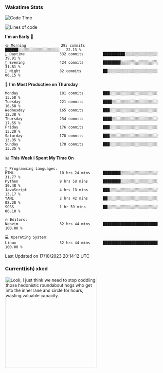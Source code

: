 ### Wakatime Stats
<!--START_SECTION:waka-->
![Code Time](http://img.shields.io/badge/Code%20Time-2%2C033%20hrs%2036%20mins-blue)

![Lines of code](https://img.shields.io/badge/From%20Hello%20World%20I%27ve%20Written-799.4%20thousand%20lines%20of%20code-blue)

**I'm an Early 🐤** 

```text
🌞 Morning                295 commits         ██████░░░░░░░░░░░░░░░░░░░   22.13 % 
🌆 Daytime                532 commits         ██████████░░░░░░░░░░░░░░░   39.91 % 
🌃 Evening                424 commits         ████████░░░░░░░░░░░░░░░░░   31.81 % 
🌙 Night                  82 commits          ██░░░░░░░░░░░░░░░░░░░░░░░   06.15 % 
```
📅 **I'm Most Productive on Thursday** 

```text
Monday                   181 commits         ███░░░░░░░░░░░░░░░░░░░░░░   13.58 % 
Tuesday                  221 commits         ████░░░░░░░░░░░░░░░░░░░░░   16.58 % 
Wednesday                165 commits         ███░░░░░░░░░░░░░░░░░░░░░░   12.38 % 
Thursday                 234 commits         ████░░░░░░░░░░░░░░░░░░░░░   17.55 % 
Friday                   176 commits         ███░░░░░░░░░░░░░░░░░░░░░░   13.20 % 
Saturday                 178 commits         ███░░░░░░░░░░░░░░░░░░░░░░   13.35 % 
Sunday                   178 commits         ███░░░░░░░░░░░░░░░░░░░░░░   13.35 % 
```


📊 **This Week I Spent My Time On** 

```text
💬 Programming Languages: 
HTML                     10 hrs 24 mins      ████████░░░░░░░░░░░░░░░░░   31.77 % 
Python                   9 hrs 58 mins       ████████░░░░░░░░░░░░░░░░░   30.48 % 
JavaScript               4 hrs 18 mins       ███░░░░░░░░░░░░░░░░░░░░░░   13.17 % 
YAML                     2 hrs 42 mins       ██░░░░░░░░░░░░░░░░░░░░░░░   08.28 % 
SCSS                     1 hr 59 mins        ██░░░░░░░░░░░░░░░░░░░░░░░   06.10 % 

🔥 Editors: 
Neovim                   32 hrs 44 mins      █████████████████████████   100.00 % 

💻 Operating System: 
Linux                    32 hrs 44 mins      █████████████████████████   100.00 % 
```


 Last Updated on 17/10/2023 20:14:12 UTC
<!--END_SECTION:waka-->

### Current(ish) xkcd
<a id="xkcd-a" title="Look, I just think we need to stop coddling those hedonistic roundabout hogs who get into the inner lane and circle for hours, wasting valuable capacity." href="https://www.xkcd.com" target="_blank">
        <img align="center" id="xkcd-img" src="https://imgs.xkcd.com/comics/inspiraling_roundabout.png" alt="Look, I just think we need to stop coddling those hedonistic roundabout hogs who get into the inner lane and circle for hours, wasting valuable capacity." height=300 />
</a>
